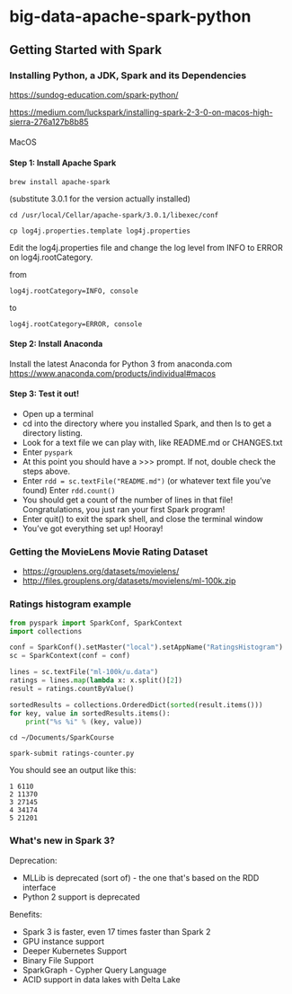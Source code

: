 # big-data-apache-spark-python

## Getting Started with Spark

### Installing Python, a JDK, Spark and its Dependencies

https://sundog-education.com/spark-python/

https://medium.com/luckspark/installing-spark-2-3-0-on-macos-high-sierra-276a127b8b85

#### 

MacOS

#### Step 1: Install Apache Spark

```
brew install apache-spark
```

(substitute 3.0.1 for the version actually installed)
```
cd /usr/local/Cellar/apache-spark/3.0.1/libexec/conf
```

```
cp log4j.properties.template log4j.properties
```

Edit the log4j.properties file and change the log level from INFO to ERROR on log4j.rootCategory.

from 
```
log4j.rootCategory=INFO, console
```
to
```
log4j.rootCategory=ERROR, console
```

#### Step 2: Install Anaconda

Install the latest Anaconda for Python 3 from anaconda.com
https://www.anaconda.com/products/individual#macos

#### Step 3: Test it out!

- Open up a terminal
- cd into the directory where you installed Spark, and then ls to get a directory listing.
- Look for a text file we can play with, like README.md or CHANGES.txt
- Enter `pyspark`
- At this point you should have a >>> prompt. If not, double check the steps above.
- Enter `rdd = sc.textFile("README.md")` (or whatever text file you’ve found) Enter `rdd.count()`
- You should get a count of the number of lines in that file! Congratulations, you just ran your first Spark program!
- Enter quit() to exit the spark shell, and close the terminal window
- You’ve got everything set up! Hooray!

### Getting the MovieLens Movie Rating Dataset

- https://grouplens.org/datasets/movielens/
- http://files.grouplens.org/datasets/movielens/ml-100k.zip

### Ratings histogram example

```python
from pyspark import SparkConf, SparkContext
import collections

conf = SparkConf().setMaster("local").setAppName("RatingsHistogram")
sc = SparkContext(conf = conf)

lines = sc.textFile("ml-100k/u.data")
ratings = lines.map(lambda x: x.split()[2])
result = ratings.countByValue()

sortedResults = collections.OrderedDict(sorted(result.items()))
for key, value in sortedResults.items():
    print("%s %i" % (key, value))
```

```
cd ~/Documents/SparkCourse
```

```
spark-submit ratings-counter.py
```

You should see an output like this:
```
1 6110
2 11370
3 27145
4 34174
5 21201
```

### What's new in Spark 3?

Deprecation:
- MLLib is deprecated (sort of) - the one that's based on the RDD interface
- Python 2 support is deprecated

Benefits:
- Spark 3 is faster, even 17 times faster than Spark 2
- GPU instance support
- Deeper Kubernetes Support
- Binary File Support
- SparkGraph - Cypher Query Language
- ACID support in data lakes with Delta Lake





